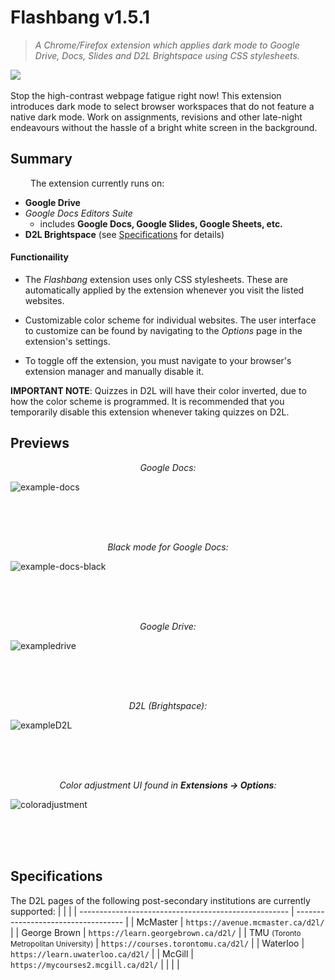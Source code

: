 # Flashbang v1.5.1
>*A Chrome/Firefox extension which applies dark mode to Google Drive, Docs, Slides and *D2L Brightspace* using CSS stylesheets.* 

<img src="https://github.com/user-attachments/assets/13147961-ed87-4929-a2e5-506f983a2a68" style="display: block; margin-left: auto; margin-right: auto;"><br>
Stop the high-contrast webpage fatigue right now! This extension introduces dark mode to select browser workspaces that do not feature a native dark mode. Work on assignments, revisions and other late-night endeavours without the hassle of a bright white screen in the background.
<br>

## Summary
&emsp;&emsp;
The extension currently runs on:
* **Google Drive**
* *Google Docs Editors Suite*
    * includes **Google Docs, Google Slides, Google Sheets, etc.**
* **D2L Brightspace** (see [Specifications](#specifications) for details)

<h4>Functionaility</h4>

* The *Flashbang* extension uses only CSS stylesheets. These are automatically applied by the extension whenever you visit the listed websites. 

* Customizable color scheme for individual websites. The user interface to customize can be found by navigating to the *Options* page in the extension's settings.
* To toggle off the extension, you must navigate to your browser's extension manager and manually disable it.

<b>IMPORTANT NOTE</b>: Quizzes in D2L will have their color inverted, due to how the color scheme is programmed. It is recommended that you temporarily disable this extension whenever taking quizzes on D2L.

## Previews
<p align=center><em>Google Docs:</em></p>

![example-docs](https://github.com/user-attachments/assets/9115892a-3713-4b49-8bc0-e4cdd6996d0f)

<br><br><br>

<p align=center><em>Black mode for Google Docs:</em></p>

![example-docs-black](https://github.com/user-attachments/assets/592d95e7-a016-49bc-9ba1-b2980af1fdd2)

<br><br><br>

<p align=center><em>Google Drive:</em></p>

![exampledrive](https://github.com/user-attachments/assets/83f47bf5-1314-4090-8d11-73a3a332079f)

<br><br><br>

<p align=center><em>D2L (Brightspace):</em></p>

![exampleD2L](https://github.com/user-attachments/assets/d93288c4-3d20-4e26-bc32-db53477ccd98)

<br><br><br>

<p align=center><em>Color adjustment UI found in <b>Extensions -> Options</b>:</em></p>

![coloradjustment](https://github.com/user-attachments/assets/8eb93022-466e-49c5-b05b-f576cbee8b66)

<br><br><br>

## Specifications
The D2L pages of the following post-secondary institutions are currently supported:
|                                                      |                                     |
| ---------------------------------------------------- | ----------------------------------- |
| McMaster                                             | `https://avenue.mcmaster.ca/d2l/`   |
| George Brown                                         | `https://learn.georgebrown.ca/d2l/` |
| TMU <small>(Toronto Metropolitan University)</small> | `https://courses.torontomu.ca/d2l/` |
| Waterloo                                             | `https://learn.uwaterloo.ca/d2l/`   |
| McGill                                               | `https://mycourses2.mcgill.ca/d2l/` |
|                                                      |                                     |
